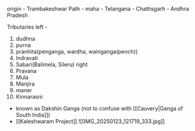origin - Trambakeshwar
Path - maha - Telangana - Chattisgarh - Andhra Pradesh

Tributaries
left - 
1. dudhna
2. purna
3. pranhita(penganga, wardha, wainganga(pench))
4. Indravati
5. Sabari(Balimela, Sileru)
right
1. Pravana
2. Mula 
3. Manjira
4. maner
5. Kinnarasni

- known as Dakshin Ganga (not to confuse with [[Cauvery|Ganga of South India]])
- [[Kaleshwaram Project]]
![[IMG_20250123_121719_333.jpg]]
